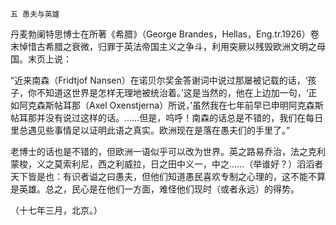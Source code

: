     五 愚夫与英雄 

   丹麦勃阑特思博士在所著《希腊》（George Brandes，Hellas，Eng.tr.1926）卷末悼惜古希腊之衰微，归罪于英法帝国主义之争斗，利用突厥以残毁欧洲文明之母国。末页上说：

   “近来南森（Fridtjof Nansen）在诺贝尔奖金答谢词中说过那屡被记载的话，‘孩子，你不知道这世界是怎样无理地被统治着。’这是当然的，他在上边加一句，‘正如阿克森斯帖耳那（Axel Oxenstjerna）所说，’虽然我在七年前早已申明阿克森斯帖耳那并没有说过这样的话。……但是，呜呼！南森的话总是不错的，我们在每日里总遇见些事情足以证明此语之真实。欧洲现在是落在愚夫们的手里了。”

   老博士的话也是不错的，但欧洲一语似乎可以改为世界。英之路易乔治，法之克利蒙梭，义之莫索利尼，西之利威拉，日之田中义一，中之……（举谁好？）滔滔者天下皆是也：有识者谥之曰愚夫，但他们知道愚民喜欢专制之心理的，这不能不算是英雄。总之，民心是在他们一方面，难怪他们现时（或者永远）的得势。

   （十七年三月，北京。）


